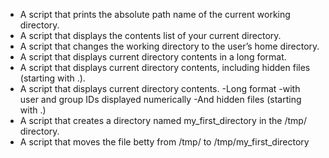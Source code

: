 * A script that prints the absolute path name of the current working directory.
* A script that displays the contents list of your current directory.
* A script that changes the working directory to the user’s home directory.
* A script that displays current directory contents in a long format.
* A script that displays current directory contents, including hidden files (starting with .).
* A script that displays current directory contents. -Long format -with user and group IDs displayed numerically -And hidden files (starting with .)
* A script that creates a directory named my_first_directory in the /tmp/ directory.
* A script that moves  the file betty from /tmp/ to /tmp/my_first_directory
